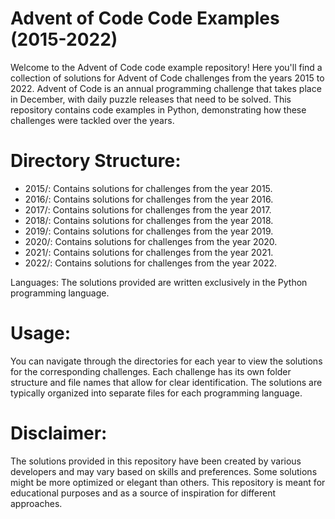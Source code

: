 # Advent of Code Code Examples (2015-2022)

Welcome to the Advent of Code code example repository! Here you'll find a collection of solutions for Advent of Code challenges from the years 2015 to 2022. Advent of Code is an annual programming challenge that takes place in December, with daily puzzle releases that need to be solved. This repository contains code examples in Python, demonstrating how these challenges were tackled over the years.


# Directory Structure:

- 2015/: Contains solutions for challenges from the year 2015.
- 2016/: Contains solutions for challenges from the year 2016.
- 2017/: Contains solutions for challenges from the year 2017.
- 2018/: Contains solutions for challenges from the year 2018.
- 2019/: Contains solutions for challenges from the year 2019.
- 2020/: Contains solutions for challenges from the year 2020.
- 2021/: Contains solutions for challenges from the year 2021.
- 2022/: Contains solutions for challenges from the year 2022.

Languages: The solutions provided are written exclusively in the Python programming language.


# Usage:

You can navigate through the directories for each year to view the solutions for the corresponding challenges. Each challenge has its own folder structure and file names that allow for clear identification. The solutions are typically organized into separate files for each programming language.


# Disclaimer:

The solutions provided in this repository have been created by various developers and may vary based on skills and preferences. Some solutions might be more optimized or elegant than others. This repository is meant for educational purposes and as a source of inspiration for different approaches.



